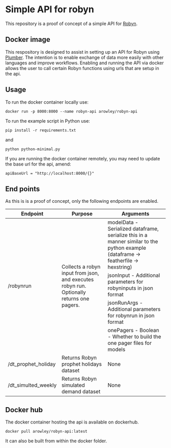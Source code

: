 # Simple API for robyn
This repository is a proof of concept of a simple API for [Robyn](https://github.com/facebookexperimental/Robyn/).

## Docker image
This respository is designed to assist in setting up an API for Robyn using [Plumber](https://www.rplumber.io/). The intention is to enable exchange of data more easily with other languages and improve workflows. Enabling and running the API via docker allows the user to call certain Robyn functions using urls that are setup in the api. 

## Usage

To run the docker container locally use:

```
docker run -p 8000:8000 --name robyn-api arowley/robyn-api
```

To run the example script in Python use:
```
pip install -r requirements.txt
```
and
```
python python-minimal.py
```
If you are running the docker container remotely, you may need to update the base url for the api, amend:
```
apiBaseUrl = "http://localhost:8000/{}"
```

## End points

As this is is a proof of concept, only the following endpoints are enabled.

<table>
    <thead>
        <tr>
            <th>Endpoint</th>
            <th>Purpose</th>
            <th>Arguments</th>
        </tr>
    </thead>
    <tbody>
        <tr>
            <td rowspan=5>/robynrun</td>
            <td rowspan=5>Collects a robyn input from json, and executes robyn run. Optionally returns one pagers.</td>
            <td>modelData - Serialized dataframe, serialize this in a manner similar to the python example (dataframe -> featherfile -> hexstring)</td>
        </tr>
        <tr>
            <td>jsonInput - Additional parameters for robyninputs in json format</td>
        <tr>
        <tr>
            <td>jsonRunArgs - Additional parameters for robynrun in json format</td>
        </tr>
        <tr>
            <td>onePagers - Boolean - Whether to build the one pager files for models</td>
        </tr>
        <tr>
            <td>/dt_prophet_holiday</td>            
            <td>Returns Robyn prophet holidays dataset</td>
            <td>None</td>
        </tr>
        <tr>
            <td>/dt_simulted_weekly</td>
            <td>Returns Robyn simulated demand dataset</td>
            <td>None</td>
        </tr>
    </tbody>
</table>

## Docker hub
The docker container hosting the api is available on dockerhub.

```
docker pull arowley/robyn-api:latest
```

It can also be built from within the docker folder. 
